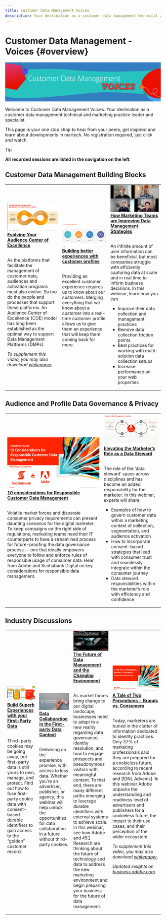 ```yaml
---
title: Customer Data Management Voices
description: Your destination as a customer data management technical and marketing practice leader and specialist.  This page is your one stop shop to hear from your peers, get inspired and learn about developments in martech.
---
```


# Customer Data Management - Voices {#overview}

<img alt="Customer Data Management Voices" src="./assets/cdp-voices-banner.png" />

Welcome to Customer Data Management Voices. Your destination as a customer data management technical and marketing practice leader and specialist.

This page is your one stop shop to hear from your peers, get inspired and learn about developments in martech. No registration required, just click and watch.

>[!TIP]
>
>**All recorded sessions are listed in the navigation on the left**.

## Customer Data Management Building Blocks

<table>
  <tr>
   <td>
      <a href="./help/events/evolve-your-audience.md">
      <img alt="Evolving Your Audience Center of Excellence" src="./assets/evolve-your-audience.png"/>
      </a>
      <div>
         <a href="./help/events/evolve-your-audience.md"><strong>Evolving Your Audience Center of Excellence</strong></a>
         <br/>
      </div>
      <p>
        <br/>
         As the platforms that facilitate the management of customer data, audiences and activation programs must also evolve. So too do the people and processes that support these platforms. An Audience Center of Excellence (COE) model has long been established as the optimal way to support Data Management Platforms (DMPs).
        <p>
            <em>To supplement this video, you may also download <a href="./assets/whitepaper-evolving-the-audience-center-of-excellence.pdf"> whitepaper</a>.</em>
        </p>
       </p>
    </td>
   <td>
      <a href="./help/building-better-experiences-with-customer-profiles.md">
      <img alt="Building better experiences with customer profiles" src="./assets/building-better-experiences-with-customer-profiles.png"/>
      </a>
      <div>
         <a href="./help/building-better-experiences-with-customer-profiles.md"><strong>Building better experiences with customer profiles</strong></a>
      </div>
      <p>
        <br/>
         Providing an excellent customer experience requires us to know about our customers. Merging everything that we know about a customer into a real-time customer profile allows us to give them an experience that will keep them coming back for more.
      </p>
    </td>
   <td>
      <a href="./help/how-marketing-teams-are-improving-data-management-strategies.md">
      <img alt="How Marketing Teams are Improving Data Management Strategies" src="./assets/how-marketing-teams-are-improving-data-management-strategies.png"/>
      </a>
      <div>
         <a href="./help/how-marketing-teams-are-improving-data-management-strategies.md"><strong>How Marketing Teams are Improving Data Management Strategies</strong></a>
      </div>
      <p>
        <br/>
         An infinite amount of user information can be beneficial, but most companies struggle with efficiently capturing data at scale and in real time to inform business decisions. In this webinar, learn how you can
         <ul style="list-style-type:square;">
            <li>Improve their data collection and management practices</li>
            <li>Remove data collection friction points</li>
            <li>Best practices for working with multi-solution data collection setups</li>
            <li>Increase performance on your web properties</li>
         </ul>
      </p>
    </td>
  </tr>
</table>

## Audience and Profile Data Governance & Privacy

<table>
  <tr>
   <td>
      <a href="https://experienceleague.adobe.com/docs/platform-learn/tutorials/privacy/ten-considerations-for-responsible-customer-data-management.html">
      <img alt="10 considerations for Responsible Customer Data Management" src="./assets/ten-considerations-for-responsible-customer-data-management.png"/>
      </a>
      <div>
         <a href="https://experienceleague.adobe.com/docs/platform-learn/tutorials/privacy/ten-considerations-for-responsible-customer-data-management.html"><strong>10 considerations for Responsible Customer Data Management</strong></a>
         <br/>
      </div>
      <p>
        <br/>
         Volatile market forces and disparate consumer privacy requirements can present daunting scenarios for the digital marketer. To keep campaigns on the right side of regulations, marketing teams need their IT counterparts to have a streamlined process for future-proofing the data governance process — one that ideally empowers everyone to follow and enforce rules of responsible usage of consumer data. Hear from Adobe and Scotiabank Digital on key considerations for responsible data management.
       </p>
    </td>
    <td>
      <a href="https://experienceleague.adobe.com/docs/platform-learn/tutorials/privacy/elevating-the-marketers-role-as-a-data-steward.html">
      <img alt="Elevating the Marketer’s Role as a Data Steward" src="./assets/elevating-the-marketers-role-as-a-data-steward.png"/>
      </a>
      <div>
         <a href="https://experienceleague.adobe.com/docs/platform-learn/tutorials/privacy/elevating-the-marketers-role-as-a-data-steward.html"><strong>Elevating the Marketer’s Role as a Data Steward</strong></a>
         <br/>
      </div>
      <p>
        <br/>
         The role of the ‘data steward’ spans across disciplines and has become an added responsibility for the marketer. 
         In this webinar, experts will share:
            <ul style="list-style-type:square;">
                <li>Examples of how to govern customer data within a marketing context of collection, segmentation, and audience activation</li>
                <li>How to Incorporate consent-based strategies that lead with consumer trust and seamlessly integrate within the consumer journey</li>
                <li>Data steward responsibilities within the marketer’s role with efficiency and confidence</li>
            </ul>
       </p>
    </td>
  </tr>
</table>

## Industry Discussions

<table>
  <tr>
     <td>
      <a href="./help/build-superb-experiences-with-your-first-party-data.md">
      <img alt="Build Superb Experiences with your First-Party Data" src="./assets/build-superb-experiences-with-your-first-party-data.png"/>
      </a>
      <div>
         <a href="./help/build-superb-experiences-with-your-first-party-data.md"><strong>Build Superb Experiences with your First-Party Data</strong></a>
      </div>
      <p>
        <br/>
         Third-party cookies may be going away, but first-party data is still yours to own, manage, and protect. Find out how to fuse first-party cookie data with consent-based durable identifiers to gain access to the “golden” customer record.
      </p>
    </td>
     <td>
      <a href="./help/data-collaboration-in-the-first-party-data-context.md">
      <img alt="Data Collaboration in the First-party Data Context" src="./assets/data-collaboration-in-the-first-party-data-context.png"/>
      </a>
      <div>
         <a href="./help/data-collaboration-in-the-first-party-data-context.md"><strong>Data Collaboration in the First-party Data Context</strong></a>
      </div>
      <p>
        <br/>
            Delivering on the experience promise, with access to less data. Whether you’re an advertiser, publisher, or agency, this webinar will help unlock the opportunities for data collaboration in a future without third-party cookies.
      </p>
    </td>
     <td>
      <a href="./help/the-future-of-data-management-and-the-changing-environment.md">
      <img alt="The Future of Data Management and the Changing Environment" src="./assets/the-future-of-data-management-and-the-changing-environment.png"/>
      </a>
      <div>
         <a href="./help/the-future-of-data-management-and-the-changing-environment.md"><strong>The Future of Data Management and the Changing Environment</strong></a>
      </div>
      <p>
        <br/>
         As market forces bring change to our digital landscape, businesses need to adapt to a new reality regarding data governance, identity resolution, and how to engage prospects and pseudonymous visitors with meaningful content. To that end, there are many different paths emerging to leverage durable identifiers with external systems to achieve scale. In this webinar, see how Adobe and 451 Research are thinking about the future of technology and data to address the new marketing environment and begin preparing your business for the future of data management.
      </p>
    </td>
   <td>
      <a href="./help/brands-vs-consumers.md">
      <img alt="A Tale of Two Perceptions - Brands vs. Consumers" src="./assets/brands-vs-consumers.png"/>
      </a>
      <div>
         <a href="./help/brands-vs-consumers.md"><strong>A Tale of Two Perceptions - Brands vs. Consumers</strong></a>
         <br/>
      </div>
      <p>
        <br/>
         Today, marketers are buried in the clutter of information dedicated to identity practices. Only 37% of marketing professionals said they are prepared for a cookieless future, according to recent research from Adobe and [!DNL Advanis]. In this webinar Adobe unpacks the understanding and readiness level of advertisers and publishers for a cookieless future, the impact to their use cases, and their perception of the wider ecosystem.
        <p>
            <em>To supplement this video, you may also download <a href="./assets/help/assets/whitepaper-a-tale-of-two-perceptions.pdf"> whitepaper</a>.</em>
        </p>
        <p>
            <em>Updated insights on<a href="https://business.adobe.com/blog/perspectives/a-tale-of-two-perceptions-readiness-for-a-cookieless-future"> business.adobe.com</a>.</em>
        </p>
       </p>
    </td>

  </tr>
</table>